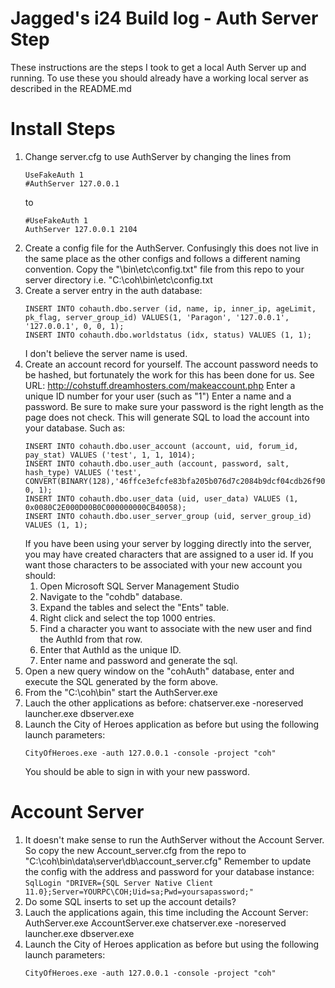 # Jagged's i24 Build log - Auth Server Step
These instructions are the steps I took to get a local Auth Server up and running. To use these you should already have a working local server as described in the README.md

# Install Steps
1. Change server.cfg to use AuthServer by changing the lines from
   ```
   UseFakeAuth 1
   #AuthServer 127.0.0.1
   ```
   to
   ```
   #UseFakeAuth 1
   AuthServer 127.0.0.1 2104
   ```
2. Create a config file for the AuthServer. 
   Confusingly this does not live in the same place as the other configs and follows a different naming convention.
   Copy the "\bin\etc\config.txt" file from this repo to your server directory i.e. "C:\coh\bin\etc\config.txt
3. Create a server entry in the auth database:
   ```
   INSERT INTO cohauth.dbo.server (id, name, ip, inner_ip, ageLimit, pk_flag, server_group_id) VALUES(1, 'Paragon', '127.0.0.1', '127.0.0.1', 0, 0, 1);
   INSERT INTO cohauth.dbo.worldstatus (idx, status) VALUES (1, 1);
   ```
   I don't believe the server name is used.
4. Create an account record for yourself.
   The account password needs to be hashed, but fortunately the work for this has been done for us.
   See URL: http://cohstuff.dreamhosters.com/makeaccount.php
   Enter a unique ID number for your user (such as "1")
   Enter a name and a password. Be sure to make sure your password is the right length as the page does not check.
   This will generate SQL to load the account into your database. Such as:
   ```
   INSERT INTO cohauth.dbo.user_account (account, uid, forum_id, pay_stat) VALUES ('test', 1, 1, 1014);
   INSERT INTO cohauth.dbo.user_auth (account, password, salt, hash_type) VALUES ('test', CONVERT(BINARY(128),'46ffce3efcfe83bfa205b076d7c2084b9dcf04cdb26f9019103cde29779d26a85216b2c0f43ba1a8fb9b7fa22f05a949bf4edc314af27629e8fc23014e77a24d'), 0, 1);
   INSERT INTO cohauth.dbo.user_data (uid, user_data) VALUES (1, 0x0080C2E000D00B0C000000000CB40058);
   INSERT INTO cohauth.dbo.user_server_group (uid, server_group_id) VALUES (1, 1);
   ```
   If you have been using your server by logging directly into the server, you may have created characters that are assigned to a user id. If you want those characters to be associated with your new account you should:
   1. Open Microsoft SQL Server Management Studio
   2. Navigate to the "cohdb" database.
   3. Expand the tables and select the "Ents" table.
   4. Right click and select the top 1000 entries.
   5. Find a character you want to associate with the new user and find the AuthId from that row.
   6. Enter that AuthId as the unique ID.
   7. Enter name and password and generate the sql.
5. Open a new query window on the "cohAuth" database, enter and execute the SQL generated by the form above.
6. From the "C:\coh\bin" start the AuthServer.exe
7. Lauch the other applications as before:
   chatserver.exe -noreserved 
   launcher.exe
   dbserver.exe
8. Launch the City of Heroes application as before but using the following launch parameters:
   ```
   CityOfHeroes.exe -auth 127.0.0.1 -console -project "coh"
   ```
   You should be able to sign in with your new password.
   
# Account Server
1. It doesn't make sense to run the AuthServer without the Account Server. So copy the new Account_server.cfg from the repo to  "C:\coh\bin\data\server\db\account_server.cfg"
   Remember to update the config with the address and password for your database instance:
   ```SqlLogin "DRIVER={SQL Server Native Client 11.0};Server=YOURPC\COH;Uid=sa;Pwd=yoursapassword;"```
2. Do some SQL inserts to set up the account details?
3. Lauch the applications again, this time including the Account Server:
   AuthServer.exe
   AccountServer.exe
   chatserver.exe -noreserved 
   launcher.exe
   dbserver.exe
4. Launch the City of Heroes application as before but using the following launch parameters:
   ```
   CityOfHeroes.exe -auth 127.0.0.1 -console -project "coh"
   ```